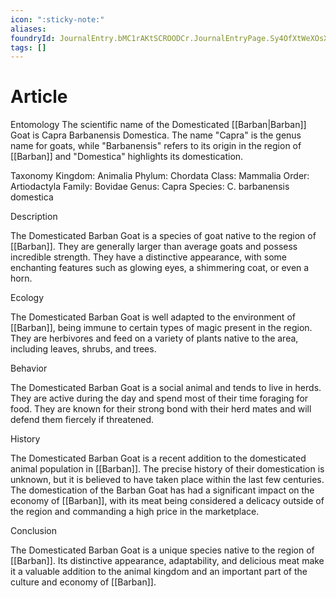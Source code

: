 ```yaml
---
icon: ":sticky-note:"
aliases: 
foundryId: JournalEntry.bMC1rAKtSCROODCr.JournalEntryPage.Sy4OfXtWeXOsXYJO
tags: []
---
```


# Article
Entomology The scientific name of the Domesticated [[Barban|Barban]] Goat is Capra Barbanensis Domestica. The name "Capra" is the genus name for goats, while "Barbanensis" refers to its origin in the region of [[Barban]] and "Domestica" highlights its domestication.

Taxonomy Kingdom: Animalia Phylum: Chordata Class: Mammalia Order: Artiodactyla Family: Bovidae Genus: Capra Species: C. barbanensis domestica

Description

The Domesticated Barban Goat is a species of goat native to the region of [[Barban]]. They are generally larger than average goats and possess incredible strength. They have a distinctive appearance, with some enchanting features such as glowing eyes, a shimmering coat, or even a horn.

Ecology

The Domesticated Barban Goat is well adapted to the environment of [[Barban]], being immune to certain types of magic present in the region. They are herbivores and feed on a variety of plants native to the area, including leaves, shrubs, and trees.

Behavior

The Domesticated Barban Goat is a social animal and tends to live in herds. They are active during the day and spend most of their time foraging for food. They are known for their strong bond with their herd mates and will defend them fiercely if threatened.

History

The Domesticated Barban Goat is a recent addition to the domesticated animal population in [[Barban]]. The precise history of their domestication is unknown, but it is believed to have taken place within the last few centuries. The domestication of the Barban Goat has had a significant impact on the economy of [[Barban]], with its meat being considered a delicacy outside of the region and commanding a high price in the marketplace.

Conclusion

The Domesticated Barban Goat is a unique species native to the region of [[Barban]]. Its distinctive appearance, adaptability, and delicious meat make it a valuable addition to the animal kingdom and an important part of the culture and economy of [[Barban]].